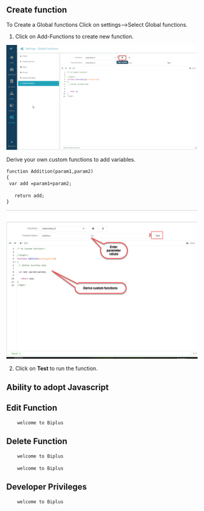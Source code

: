 ## Create function
 
 To Create a Global functions Click on settings-->Select Global functions.
 1. Click on Add-Functions to create new function.

 
![enter image description here](https://raw.githubusercontent.com/sv18042016/fp1/d9712e86a6881444e961d60dfc6aab30bf665172/images/func1.png)

Derive your own custom functions to add variables.

```
function Addition(param1,param2)
{
 var add =param1+param2;
 
   return add;
}
```
![enter image description here](https://raw.githubusercontent.com/sv18042016/fp1/35983ecc2609e9e98226d1629b92eea45b44f966/images/global_functions.png)

2. Click on **Test** to run the function.

## Ability to adopt Javascript

## Edit Function

        welcome to Biplus


## Delete Function

        welcome to Biplus

        welcome to Biplus

## Developer Privileges


        welcome to Biplus

<!--stackedit_data:
eyJoaXN0b3J5IjpbLTM0Mjk4NTM3MV19
-->